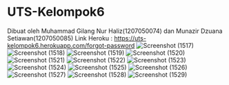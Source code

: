 # UTS-Kelompok6
Dibuat oleh Muhammad Gilang Nur Haliz(1207050074) dan Munazir Dzuana Setiawan(1207050085)
Link Heroku : https://uts-kelompok6.herokuapp.com/forgot-password
![Screenshot (1517)](https://user-images.githubusercontent.com/100754364/165128343-80c14c4e-e9a5-45aa-a932-84fb23ab7d5c.png)
![Screenshot (1518)](https://user-images.githubusercontent.com/100754364/165128380-54332362-c1e1-455b-8f18-25b09f010bd6.png)
![Screenshot (1519)](https://user-images.githubusercontent.com/100754364/165128387-e64ec951-538a-4581-ba2b-9111186c8ec9.png)
![Screenshot (1520)](https://user-images.githubusercontent.com/100754364/165128389-53d6662c-5f6f-439d-a975-1d17a659437c.png)
![Screenshot (1521)](https://user-images.githubusercontent.com/100754364/165128391-fcd3355b-45d2-4bbc-9ac1-83bef37554cf.png)
![Screenshot (1522)](https://user-images.githubusercontent.com/100754364/165128394-f9c59d6d-4b22-4545-9566-5efcf3548222.png)
![Screenshot (1523)](https://user-images.githubusercontent.com/100754364/165128477-5948a8c3-dcbd-467a-a420-77eda43eb864.png)
![Screenshot (1524)](https://user-images.githubusercontent.com/100754364/165128603-421f7c39-557c-4413-817f-5bc6bda15be9.png)
![Screenshot (1525)](https://user-images.githubusercontent.com/100754364/165128609-2999a02f-bb0d-42ae-bce4-86de35307137.png)
![Screenshot (1526)](https://user-images.githubusercontent.com/100754364/165128610-af0b2d22-20f2-4cde-9bea-a1f2a823aecb.png)
![Screenshot (1527)](https://user-images.githubusercontent.com/100754364/165128613-4bfe3d8c-0491-46a8-b856-c9d22c9e377c.png)
![Screenshot (1528)](https://user-images.githubusercontent.com/100754364/165128617-77d9e3f8-972a-453e-af18-f72d0142aae5.png)
![Screenshot (1529)](https://user-images.githubusercontent.com/100754364/165128621-949f18ff-c0c6-4303-84ea-f4af2ba795d2.png)
